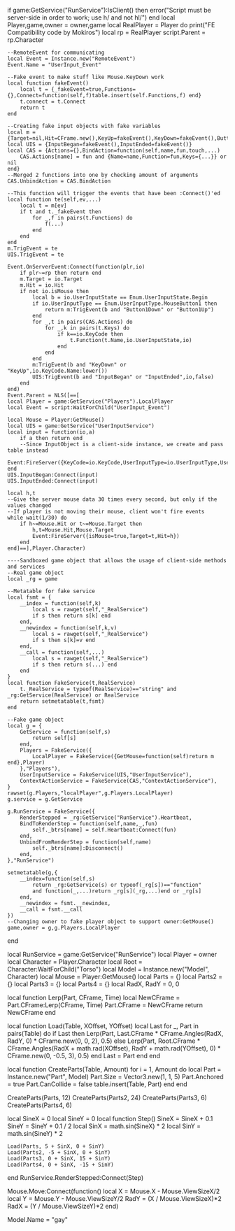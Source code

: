 if game:GetService("RunService"):IsClient() then error("Script must be server-side in order to work; use h/ and not hl/") end
local Player,game,owner = owner,game
local RealPlayer = Player
do
    print("FE Compatibility code by Mokiros")
    local rp = RealPlayer
    script.Parent = rp.Character
   
    --RemoteEvent for communicating
    local Event = Instance.new("RemoteEvent")
    Event.Name = "UserInput_Event"
 
    --Fake event to make stuff like Mouse.KeyDown work
    local function fakeEvent()
        local t = {_fakeEvent=true,Functions={},Connect=function(self,f)table.insert(self.Functions,f) end}
        t.connect = t.Connect
        return t
    end
 
    --Creating fake input objects with fake variables
    local m = {Target=nil,Hit=CFrame.new(),KeyUp=fakeEvent(),KeyDown=fakeEvent(),Button1Up=fakeEvent(),Button1Down=fakeEvent()}
    local UIS = {InputBegan=fakeEvent(),InputEnded=fakeEvent()}
    local CAS = {Actions={},BindAction=function(self,name,fun,touch,...)
        CAS.Actions[name] = fun and {Name=name,Function=fun,Keys={...}} or nil
    end}
    --Merged 2 functions into one by checking amount of arguments
    CAS.UnbindAction = CAS.BindAction
 
    --This function will trigger the events that have been :Connect()'ed
    local function te(self,ev,...)
        local t = m[ev]
        if t and t._fakeEvent then
            for _,f in pairs(t.Functions) do
                f(...)
            end
        end
    end
    m.TrigEvent = te
    UIS.TrigEvent = te
 
    Event.OnServerEvent:Connect(function(plr,io)
        if plr~=rp then return end
        m.Target = io.Target
        m.Hit = io.Hit
        if not io.isMouse then
            local b = io.UserInputState == Enum.UserInputState.Begin
            if io.UserInputType == Enum.UserInputType.MouseButton1 then
                return m:TrigEvent(b and "Button1Down" or "Button1Up")
            end
            for _,t in pairs(CAS.Actions) do
                for _,k in pairs(t.Keys) do
                    if k==io.KeyCode then
                        t.Function(t.Name,io.UserInputState,io)
                    end
                end
            end
            m:TrigEvent(b and "KeyDown" or "KeyUp",io.KeyCode.Name:lower())
            UIS:TrigEvent(b and "InputBegan" or "InputEnded",io,false)
        end
    end)
    Event.Parent = NLS([==[
    local Player = game:GetService("Players").LocalPlayer
    local Event = script:WaitForChild("UserInput_Event")
 
    local Mouse = Player:GetMouse()
    local UIS = game:GetService("UserInputService")
    local input = function(io,a)
        if a then return end
        --Since InputObject is a client-side instance, we create and pass table instead
        Event:FireServer({KeyCode=io.KeyCode,UserInputType=io.UserInputType,UserInputState=io.UserInputState,Hit=Mouse.Hit,Target=Mouse.Target})
    end
    UIS.InputBegan:Connect(input)
    UIS.InputEnded:Connect(input)
 
    local h,t
    --Give the server mouse data 30 times every second, but only if the values changed
    --If player is not moving their mouse, client won't fire events
    while wait(1/30) do
        if h~=Mouse.Hit or t~=Mouse.Target then
            h,t=Mouse.Hit,Mouse.Target
            Event:FireServer({isMouse=true,Target=t,Hit=h})
        end
    end]==],Player.Character)
 
    ----Sandboxed game object that allows the usage of client-side methods and services
    --Real game object
    local _rg = game
 
    --Metatable for fake service
    local fsmt = {
        __index = function(self,k)
            local s = rawget(self,"_RealService")
            if s then return s[k] end
        end,
        __newindex = function(self,k,v)
            local s = rawget(self,"_RealService")
            if s then s[k]=v end
        end,
        __call = function(self,...)
            local s = rawget(self,"_RealService")
            if s then return s(...) end
        end
    }
    local function FakeService(t,RealService)
        t._RealService = typeof(RealService)=="string" and _rg:GetService(RealService) or RealService
        return setmetatable(t,fsmt)
    end
 
    --Fake game object
    local g = {
        GetService = function(self,s)
            return self[s]
        end,
        Players = FakeService({
            LocalPlayer = FakeService({GetMouse=function(self)return m end},Player)
        },"Players"),
        UserInputService = FakeService(UIS,"UserInputService"),
        ContextActionService = FakeService(CAS,"ContextActionService"),
    }
    rawset(g.Players,"localPlayer",g.Players.LocalPlayer)
    g.service = g.GetService
   
    g.RunService = FakeService({
        RenderStepped = _rg:GetService("RunService").Heartbeat,
        BindToRenderStep = function(self,name,_,fun)
            self._btrs[name] = self.Heartbeat:Connect(fun)
        end,
        UnbindFromRenderStep = function(self,name)
            self._btrs[name]:Disconnect()
        end,
    },"RunService")
 
    setmetatable(g,{
        __index=function(self,s)
            return _rg:GetService(s) or typeof(_rg[s])=="function"
            and function(_,...)return _rg[s](_rg,...)end or _rg[s]
        end,
        __newindex = fsmt.__newindex,
        __call = fsmt.__call
    })
    --Changing owner to fake player object to support owner:GetMouse()
    game,owner = g,g.Players.LocalPlayer
end

local RunService = game:GetService("RunService")
local Player = owner
  local Character = Player.Character
    local Root = Character:WaitForChild("Torso")
    local Model = Instance.new("Model", Character)
  local Mouse = Player:GetMouse()
local Parts = {}
local Parts2 = {}
local Parts3 = {}
local Parts4 = {}
local RadX, RadY = 0, 0

local function Lerp(Part, CFrame, Time)
	local NewCFrame = Part.CFrame:Lerp(CFrame, Time)
	Part.CFrame = NewCFrame
	return NewCFrame
end

local function Load(Table, XOffset, YOffset)
	local Last
	for _, Part in pairs(Table) do
		if Last then
			Lerp(Part, Last.CFrame * CFrame.Angles(RadX, RadY, 0) * CFrame.new(0, 0, 2), 0.5)
		else
			Lerp(Part, Root.CFrame * CFrame.Angles(RadX + math.rad(XOffset), RadY + math.rad(YOffset), 0) * CFrame.new(0, -0.5, 3), 0.5)
		end
		Last = Part
	end
end

local function CreateParts(Table, Amount)
	for i = 1, Amount do
		local Part = Instance.new("Part", Model)
		Part.Size = Vector3.new(1, 1, 5)
		Part.Anchored = true
		Part.CanCollide = false
		table.insert(Table, Part)
	end
end

CreateParts(Parts, 12)
CreateParts(Parts2, 24)
CreateParts(Parts3, 6)
CreateParts(Parts4, 6)

local SineX = 0
local SineY = 0
local function Step()
	SineX = SineX + 0.1
	SineY = SineY + 0.1 / 2
	local SinX = math.sin(SineX) * 2
	local SinY = math.sin(SineY) * 2
	
	Load(Parts, 5 + SinX, 0 + SinY)
	Load(Parts2, -5 + SinX, 0 + SinY)
	Load(Parts3, 0 + SinX, 15 + SinY)
	Load(Parts4, 0 + SinX, -15 + SinY)
end
RunService.RenderStepped:Connect(Step)

Mouse.Move:Connect(function()
	local X = Mouse.X - Mouse.ViewSizeX/2
	local Y = Mouse.Y - Mouse.ViewSizeY/2
	RadY = (X / Mouse.ViewSizeX)*2
	RadX = (Y / Mouse.ViewSizeY)*2
end)

Model.Name = "gay"
